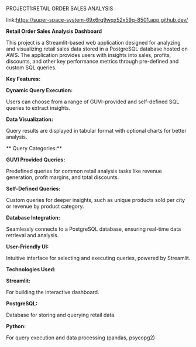 PROJECT1:RETAIL ORDER SALES ANALYSIS

link:https://super-space-system-69x6rq9wqx52x59q-8501.app.github.dev/

**Retail Order Sales Analysis Dashboard**

  This project is a Streamlit-based web application designed for analyzing and visualizing retail sales data stored in a PostgreSQL database hosted on AWS. The application provides users with insights into sales, profits, discounts, and other key performance metrics through pre-defined and custom SQL queries.

**Key Features:**

**Dynamic Query Execution:**

  Users can choose from a range of GUVI-provided and self-defined SQL queries to extract insights.

**Data Visualization:** 

  Query results are displayed in tabular format with optional charts for better analysis.
  
**
Query Categories:**

**GUVI Provided Queries:** 

  Predefined queries for common retail analysis tasks like revenue generation, profit margins, and total discounts.

**Self-Defined Queries:** 

  Custom queries for deeper insights, such as unique products sold per city or revenue by product category.


**Database Integration:** 

  Seamlessly connects to a PostgreSQL database, ensuring real-time data retrieval and analysis.

**User-Friendly UI:** 

  Intuitive interface for selecting and executing queries, powered by Streamlit.


**Technologies Used:**

**Streamlit:** 

  For building the interactive dashboard.

**PostgreSQL:** 
  
  Database for storing and querying retail data.

**Python:** 
  
  For query execution and data processing (pandas, psycopg2)














  


